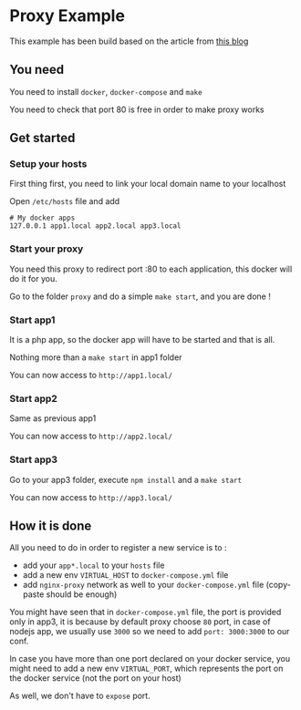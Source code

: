 # Proxy Example

This example has been build based on the article from [this blog](https://medium.com/@francoisromain/set-a-local-web-development-environment-with-custom-urls-and-https-3fbe91d2eaf0)

## You need

You need to install `docker`, `docker-compose` and `make`

You need to check that port 80 is free in order to make proxy works

## Get started
### Setup your hosts
First thing first, you need to link your local domain name to your localhost

Open `/etc/hosts` file and add 
```
# My docker apps
127.0.0.1 app1.local app2.local app3.local
```

### Start your proxy

You need this proxy to redirect port :80 to each application, this docker will do it for you.

Go to the folder `proxy` and do a simple `make start`, and you are done !

### Start app1

It is a php app, so the docker app will have to be started and that is all.

Nothing more than a `make start` in app1 folder

You can now access to `http://app1.local/`

### Start app2

Same as previous app1

You can now access to `http://app2.local/` 

### Start app3

Go to your app3 folder, execute `npm install` and a `make start`

You can now access to `http://app3.local/`

## How it is done

All you need to do in order to register a new service is to :
- add your `app*.local` to your `hosts` file
- add a new env `VIRTUAL_HOST` to `docker-compose.yml` file
- add `nginx-proxy` network as well to your `docker-compose.yml` file (copy-paste should be enough)

You might have seen that in `docker-compose.yml` file, the port is provided only in app3, it is because by default proxy 
choose `80` port, in case of nodejs app, we usually use `3000` so we need to add `port: 3000:3000` to our conf. 

In case you have more than one port declared on your docker service, you might need to add a new env `VIRTUAL_PORT`, 
which represents the port on the docker service (not the port on your host)

As well, we don't have to `expose` port. 
